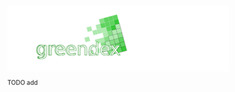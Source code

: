 <img src="https://raw.githubusercontent.com/red5ai/estaty/main/docs/media/greendex_logo.png" width="600"/>

TODO add